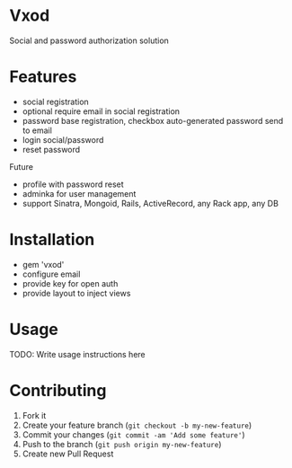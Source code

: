 # Vxod

Social and password authorization solution


# Features

- social registration
- optional require email in social registration
- password base registration, checkbox auto-generated password send to email
- login social/password
- reset password

Future

- profile with password reset
- adminka for user management
- support Sinatra, Mongoid, Rails, ActiveRecord, any Rack app, any DB


# Installation

- gem 'vxod'
- configure email
- provide key for open auth
- provide layout to inject views


# Usage

TODO: Write usage instructions here

# Contributing

1. Fork it
2. Create your feature branch (`git checkout -b my-new-feature`)
3. Commit your changes (`git commit -am 'Add some feature'`)
4. Push to the branch (`git push origin my-new-feature`)
5. Create new Pull Request
